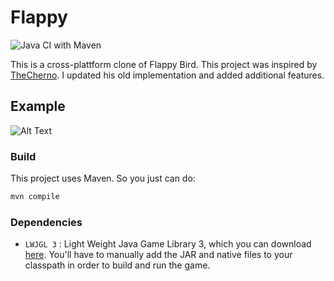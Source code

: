 # Flappy

![Java CI with Maven](https://github.com/hegerdes/FlappyBird/workflows/Java%20CI%20with%20Maven/badge.svg)

This is a cross-plattform clone of Flappy Bird. This project was inspired by [TheCherno](https://github.com/TheCherno "The Cherno"). I updated his old implementation and added additional features.

## Example
![Alt Text](https://github.com/hegerdes/FlappyBird/blob/master/docs/examples/flappy.gif?raw=true)

### Build
This project uses Maven. So you just can do:

```bash
mvn compile
```

### Dependencies
* `LWJGL 3` : Light Weight Java Game Library 3, which you can download [here](http://www.lwjgl.org/download). You'll have to manually add the JAR and native files to your classpath in order to build and run the game.
